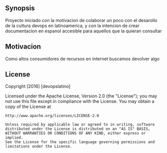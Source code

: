 ## Synopsis

Proyecto iniciado con la motivacion de colaborar un poco con el desarollo de la cultura devops en latinoamerica, y con la intencion de crear documentacion en espanol accesible para aquellos que la quieran consultar

## Motivacion

Como altos consumidores de recursos en internet buscamos devolver algo 

## License

Copyright [2016] [devopslatino]

Licensed under the Apache License, Version 2.0 (the "License");
you may not use this file except in compliance with the License.
You may obtain a copy of the License at

    http://www.apache.org/licenses/LICENSE-2.0

    Unless required by applicable law or agreed to in writing, software
    distributed under the License is distributed on an "AS IS" BASIS,
    WITHOUT WARRANTIES OR CONDITIONS OF ANY KIND, either express or implied.
    See the License for the specific language governing permissions and
    limitations under the License.
